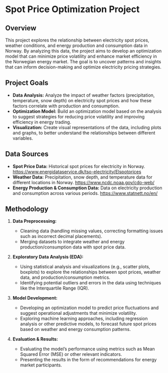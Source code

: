 # Spot Price Optimization Project

## Overview

This project explores the relationship between electricity spot prices, weather conditions, and energy production and consumption data in Norway. By analyzing this data, the project aims to develop an optimization model that can minimize price volatility and enhance market efficiency in the Norwegian energy market. The goal is to uncover patterns and insights that can inform decision-making and optimize electricity pricing strategies.

## Project Goals

- **Data Analysis:** Analyze the impact of weather factors (precipitation, temperature, snow depth) on electricity spot prices and how these factors correlate with production and consumption.
- **Optimization Model:** Build an optimization model based on the analysis to suggest strategies for reducing price volatility and improving efficiency in energy trading.
- **Visualization:** Create visual representations of the data, including plots and graphs, to better understand the relationships between different variables.

## Data Sources

- **Spot Price Data:** Historical spot prices for electricity in Norway. https://www.energidataservice.dk/tso-electricity/Elspotprices
- **Weather Data:** Precipitation, snow depth, and temperature data for different locations in Norway. https://www.ncdc.noaa.gov/cdo-web/
- **Energy Production & Consumption Data:** Data on electricity production and consumption across various periods. https://www.statnett.no/en/ 

## Methodology

1. **Data Preprocessing:**
   - Cleaning data (handling missing values, correcting formatting issues such as incorrect decimal placements).
   - Merging datasets to integrate weather and energy production/consumption data with spot price data.
  
2. **Exploratory Data Analysis (EDA):**
   - Using statistical analysis and visualizations (e.g., scatter plots, boxplots) to explore the relationships between spot prices, weather data, and production/consumption metrics.
   - Identifying potential outliers and errors in the data using techniques like the Interquartile Range (IQR).

3. **Model Development:**
   - Developing an optimization model to predict price fluctuations and suggest operational adjustments that minimize volatility.
   - Exploring machine learning approaches, including regression analysis or other predictive models, to forecast future spot prices based on weather and energy consumption patterns.

4. **Evaluation & Results:**
   - Evaluating the model’s performance using metrics such as Mean Squared Error (MSE) or other relevant indicators.
   - Presenting the results in the form of recommendations for energy market participants.
